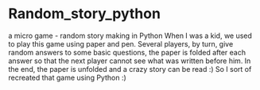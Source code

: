 # Random_story_python
a micro game - random story making in Python
When I was a kid, we used to play this game using paper and pen. Several players, by turn, give random answers to some basic questions, the paper is folded after each answer so that the next player cannot see what was written before him. In the end, the paper is unfolded and a crazy story can be read :)
So I sort of recreated that game using Python :)
